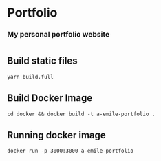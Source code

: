 # Portfolio

### My personal portfolio website

#

## Build static files
```
yarn build.full
```
## Build Docker Image
```
cd docker && docker build -t a-emile-portfolio .
```
## Running docker image
```
docker run -p 3000:3000 a-emile-portfolio